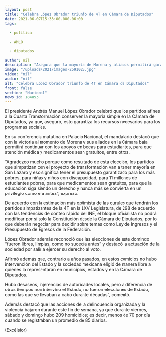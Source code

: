 ```yaml
---
layout: post
title: "Celebra López Obrador triunfo de 4T en Cámara de Diputados"
date: 2021-06-07T15:33:00.000-06:00
tags:
  
  - política
  
  - AMLO
  
  - diputados
  
author: nil
description: "Asegura que la mayoría de Morena y aliados permitirá garantizar el presupuesto para los programas sociales; reconoce que las elecciones de este 6 de junio fueron limpias y libres"
image: "/uploads/2021/images-2591025.jpg"
video: "nil"
audio: "nil"
alt: "Celebra López Obrador triunfo de 4T en Cámara de Diputados"
front: false
section: "Nacional"
news_id: 184893
---
```


El presidente Andrés Manuel López Obrador celebró que los partidos afines a la Cuarta Transformación conserven la mayoría simple en la Cámara de Diputados, ya que, aseguró, esto garantiza los recursos necesarios para los programas sociales.

En su conferencia matutina en Palacio Nacional, el mandatario destacó que con la victoria al momento de Morena y sus aliados en la Cámara baja permitirá continuar con los apoyos en becas para estudiantes, para que atención médica y medicamentos sean gratuitos, entre otros.

“Agradezco mucho porque como resultado de esta elección, los partidos que simpatizan con el proyecto de transformación van a tener mayoría en San Lázaro y eso significa tener el presupuesto garantizado para los más pobres, para niñas y niños con discapacidad, para 11 millones de estudiantes pobres, para que medicamentos sean gratuitos, para que la educación siga siendo un derecho y nunca más se convierta en un privilegio como era antes”, expresó.

De acuerdo con la estimación más optimista de las curules que tendrán los partidos simpatizantes de la 4T en la LXV Legislatura, de 298 de acuerdo con las tendencias de conteo rápido del INE, el bloque oficialista no podrá modificar por sí solo la Constitución desde la Cámara de Diputados, por lo que deberán negociar para decidir sobre temas como Ley de Ingresos y el Presupuesto de Egresos de la Federación.

López Obrador además reconoció que las elecciones de este domingo “fueron libres, limpias, como no sucedía antes” y destacó la actuación de la sociedad por salir a ejercer su derecho al voto.

Afirmó además que, contrario a años pasados, en estos comicios no hubo intervención del Estado y la sociedad mexicana eligió de manera libre a quienes la representarán en municipios, estados y en la Cámara de Diputados.

Hubo desaseos, injerencias de autoridades locales, pero a diferencia de otros tiempos non intervino el Estado, no fueron elecciones de Estado, como las que se llevaban a cabo durante décadas”, comentó.

Además destacó que las acciones de la delincuencia organizada y la violencia bajaron durante este fin de semana, ya que durante viernes, sábado y domingo hubo 209 homicidios; es decir, menos de 70 por día cuando se registraban un promedio de 85 diarios.

(Excélsior)